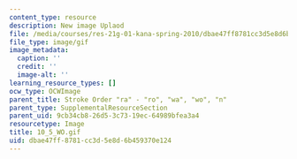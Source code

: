 ```yaml
---
content_type: resource
description: New image Uplaod
file: /media/courses/res-21g-01-kana-spring-2010/dbae47ff8781cc3d5e8d6b459370e124_10_5_WO.gif
file_type: image/gif
image_metadata:
  caption: ''
  credit: ''
  image-alt: ''
learning_resource_types: []
ocw_type: OCWImage
parent_title: Stroke Order "ra" - "ro", "wa", "wo", "n"
parent_type: SupplementalResourceSection
parent_uid: 9cb34cb8-26d5-3c73-19ec-64989bfea3a4
resourcetype: Image
title: 10_5_WO.gif
uid: dbae47ff-8781-cc3d-5e8d-6b459370e124
---
```

